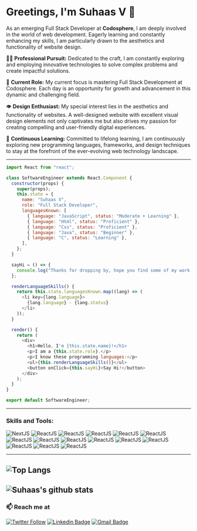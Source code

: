 # Greetings, I'm Suhaas V 👋

As an emerging Full Stack Developer at **Codosphere**, I am deeply involved in the world of web development. Eagerly learning and constantly enhancing my skills, I am particularly drawn to the aesthetics and functionality of website design.

👨‍💻 **Professional Pursuit:** Dedicated to the craft, I am constantly exploring and employing innovative technologies to solve complex problems and create impactful solutions.

🚀 **Current Role:** My current focus is mastering Full Stack Development at Codosphere. Each day is an opportunity for growth and advancement in this dynamic and challenging field.

👁️ **Design Enthusiast:** My special interest lies in the aesthetics and functionality of websites. A well-designed website with excellent visual design elements not only captivates me but also drives my passion for creating compelling and user-friendly digital experiences.

🌱 **Continuous Learning:** Committed to lifelong learning, I am continuously exploring new programming languages, frameworks, and design techniques to stay at the forefront of the ever-evolving web technology landscape.

---

```javascript
import React from "react";

class SoftwareEngineer extends React.Component {
  constructor(props) {
    super(props);
    this.state = {
      name: "Suhaas V",
      role: "Full Stack Developer",
      languagesKnown: [
        { language: "JavaScript", status: "Moderate + Learning" },
        { language: "Html", status: "Proficient" },
        { language: "Css", status: "Proficient" },
        { language: "Java", status: "Beginner" },
        { language: "C", status: "Learning" },
      ],
    };
  }

  sayHi = () => {
    console.log("Thanks for dropping by, hope you find some of my work interesting.");
  };

  renderLanguageSkills() {
    return this.state.languagesKnown.map((lang) => (
      <li key={lang.language}>
        {lang.language} - {lang.status}
      </li>
    ));
  }

  render() {
    return (
      <div>
        <h1>Hello, I'm {this.state.name}!</h1>
        <p>I am a {this.state.role}.</p>
        <p>I know these programming languages:</p>
        <ul>{this.renderLanguageSkills()}</ul>
        <button onClick={this.sayHi}>Say Hi!</button>
      </div>
    );
  }
}

export default SoftwareEngineer;
```
---

### Skills and Tools:
![NextJS](https://img.shields.io/badge/NextJS-black?style=for-the-badge&logo=next.js&logoColor=white)
![ReactJS](https://img.shields.io/badge/ReactJS-black?style=for-the-badge&logo=react&logoColor=#61DAFB)
![ReactJS](https://img.shields.io/badge/React-black?style=for-the-badge&logo=figma&logoColor=#F24E1E)
![ReactJS](https://img.shields.io/badge/VS_Code-black?style=for-the-badge&logo=visualstudiocode&logoColor=#007ACC)
![ReactJS](https://img.shields.io/badge/Android_Studio-black?style=for-the-badge&logo=androidstudio&logoColor=#3DDC84)
![ReactJS](https://img.shields.io/badge/HTML5-black?style=for-the-badge&logo=html5&logoColor=#E34F26)
![ReactJS](https://img.shields.io/badge/CSS3-black?style=for-the-badge&logo=css3&logoColor=#1572B6)
![ReactJS](https://img.shields.io/badge/JavaScript-black?style=for-the-badge&logo=javascript&logoColor=#F7DF1E)
![ReactJS](https://img.shields.io/badge/TypeScript-black?style=for-the-badge&logo=typescript&logoColor=#3178C6)
![ReactJS](https://img.shields.io/badge/NPM-black?style=for-the-badge&logo=npm&logoColor=#CB3837)
![ReactJS](https://img.shields.io/badge/Git-black?style=for-the-badge&logo=git&logoColor=#F05032)
![ReactJS](https://img.shields.io/badge/Github-black?style=for-the-badge&logo=github&logoColor=#181717)
![ReactJS](https://img.shields.io/badge/Vite-black?style=for-the-badge&logo=vite&logoColor=#646CFF)
![ReactJS](https://img.shields.io/badge/NodeJS-black?style=for-the-badge&logo=nodedotjs&logoColor=#339933)
![ReactJS](https://img.shields.io/badge/ExpressJS-black?style=for-the-badge&logo=express&logoColor=#000000)

---

![Top Langs](https://github-readme-stats.vercel.app/api/top-langs/?username=suhaasvijay&layout=compact&theme=dark&hide_border=true)
---

![Suhaas's github stats](https://github-readme-stats.vercel.app/api?username=suhaasvijay&show_icons=true&hide_border=true&theme=dark)
---
### 📫 Reach me at 
[![Twitter Follow](https://img.shields.io/twitter/follow/suhaas_v10?style=social)](https://twitter.com/suhaas_v10)
[![Linkedin Badge](https://img.shields.io/badge/-suhaasv7-blue?style=flat-square&logo=Linkedin&logoColor=white&link=https://www.linkedin.com/in/harshkumarkhatri/)](https://www.linkedin.com/in/suhaasv7/)
[![Gmail Badge](https://img.shields.io/badge/-suhaasvijay7@gmail.com-c14438?style=flat-square&logo=Gmail&logoColor=white&link=mailto:mailharshkhatri@gmail.com)](mailto:suhaasvijay7@gmail.com)
